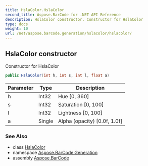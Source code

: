 ```yaml
---
title: HslaColor.HslaColor
second_title: Aspose.BarCode for .NET API Reference
description: HslaColor constructor. Constructor for HslaColor
type: docs
weight: 10
url: /net/aspose.barcode.generation/hslacolor/hslacolor/
---
```

## HslaColor constructor

Constructor for HslaColor

```csharp
public HslaColor(int h, int s, int l, float a)
```

| Parameter | Type | Description |
| --- | --- | --- |
| h | Int32 | Hue [0, 360] |
| s | Int32 | Saturation [0, 100] |
| l | Int32 | Lightness [0, 100] |
| a | Single | Alpha (opacity) [0.0f, 1.0f] |

### See Also

* class [HslaColor](../)
* namespace [Aspose.BarCode.Generation](../../hslacolor/)
* assembly [Aspose.BarCode](../../../)


